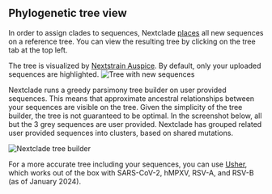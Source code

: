 ## Phylogenetic tree view

In order to assign clades to sequences, Nextclade [places](../algorithm/05-phylogenetic-placement) all new sequences on a reference tree. You can view the resulting tree by clicking on the tree tab at the top left.

The tree is visualized by [Nextstrain Auspice](https://docs.nextstrain.org/projects/auspice/en/stable/). By default, only your uploaded sequences are highlighted.
![Tree with new sequences](../assets/web_tree.png)

Nextclade runs a greedy parsimony tree builder on user provided sequences. This means that approximate ancestral relationships between your sequences are visible on the tree. Given the simplicity of the tree builder, the tree is not guaranteed to be optimal. In the screenshot below, all but the 3 grey sequences are user provided. Nextclade has grouped related user provided sequences into clusters, based on shared mutations.

![Nextclade tree builder](../assetts/../assets/web_tree-builder.png)

For a more accurate tree including your sequences, you can use [Usher](https://genome.ucsc.edu/cgi-bin/hgPhyloPlace), which works out of the box with SARS-CoV-2, hMPXV, RSV-A, and RSV-B (as of January 2024).
